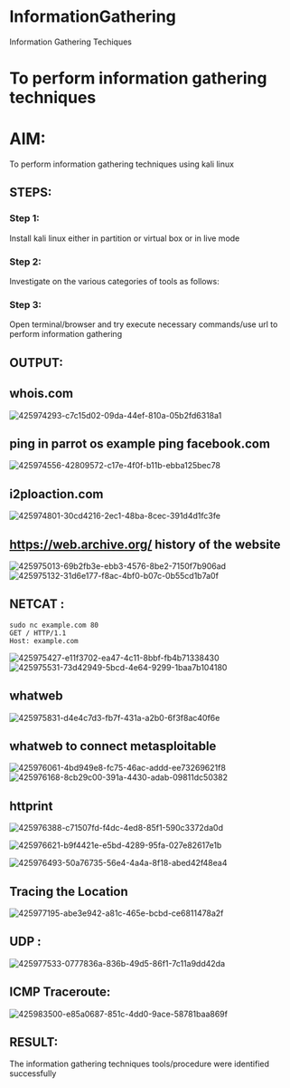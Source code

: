 # InformationGathering
Information Gathering Techiques

# To perform information gathering techniques

# AIM:

To perform information gathering techniques using kali linux 

## STEPS:

### Step 1:

Install kali linux either in partition or virtual box or in live mode

### Step 2:

Investigate on the various categories of tools as follows:

### Step 3:
Open terminal/browser and try execute necessary commands/use url to perform information gathering


## OUTPUT:

## whois.com

![425974293-c7c15d02-09da-44ef-810a-05b2fd6318a1](https://github.com/user-attachments/assets/f5447c23-f570-4b80-be1e-edb5b77d7589)
## ping in parrot os example ping facebook.com
![425974556-42809572-c17e-4f0f-b11b-ebba125bec78](https://github.com/user-attachments/assets/b77da556-304d-4279-a042-95d51dccf53b)

## i2ploaction.com
![425974801-30cd4216-2ec1-48ba-8cec-391d4d1fc3fe](https://github.com/user-attachments/assets/75d83d83-6e36-4a22-92f7-ae726e83bd77)

## https://web.archive.org/ history of the website

![425975013-69b2fb3e-ebb3-4576-8be2-7150f7b906ad](https://github.com/user-attachments/assets/11ed7b5f-1c19-4658-be2f-024fc0ae21a2)
![425975132-31d6e177-f8ac-4bf0-b07c-0b55cd1b7a0f](https://github.com/user-attachments/assets/06306542-7eea-4f4b-8dad-d58bc6ca6055)

## NETCAT :

```
sudo nc example.com 80
GET / HTTP/1.1
Host: example.com

```
![425975427-e11f3702-ea47-4c11-8bbf-fb4b71338430](https://github.com/user-attachments/assets/355637c5-9587-48a6-93a2-7a32bd276122)
![425975531-73d42949-5bcd-4e64-9299-1baa7b104180](https://github.com/user-attachments/assets/4498b26f-3eb5-453f-b601-0725cb0026e1)
## whatweb
![425975831-d4e4c7d3-fb7f-431a-a2b0-6f3f8ac40f6e](https://github.com/user-attachments/assets/230aed08-e86f-4354-aea5-0cb3ee32aba6)
## whatweb to connect metasploitable
![425976061-4bd949e8-fc75-46ac-addd-ee73269621f8](https://github.com/user-attachments/assets/27f99cd5-a343-4c45-a163-3107bbfcb7b3)
![425976168-8cb29c00-391a-4430-adab-09811dc50382](https://github.com/user-attachments/assets/d48818e1-e614-402d-8c4e-f70aaa6f6381)

## httprint

![425976388-c71507fd-f4dc-4ed8-85f1-590c3372da0d](https://github.com/user-attachments/assets/82b0f182-d084-4bc0-bc79-2921b7771429)

![425976621-b9f4421e-e5bd-4289-95fa-027e82617e1b](https://github.com/user-attachments/assets/f412ae42-35a6-4e66-97d3-6b2555459e8d)

![425976493-50a76735-56e4-4a4a-8f18-abed42f48ea4](https://github.com/user-attachments/assets/d75b77ad-400e-445d-9b5a-dd3233c6200f)

## Tracing the Location
![425977195-abe3e942-a81c-465e-bcbd-ce6811478a2f](https://github.com/user-attachments/assets/e7407921-b310-4d71-91c1-a55818d21802)

## UDP :
![425977533-0777836a-836b-49d5-86f1-7c11a9dd42da](https://github.com/user-attachments/assets/a4a678cf-6e2b-4584-8564-aad737693a22)
## ICMP Traceroute:

![425983500-e85a0687-851c-4dd0-9ace-58781baa869f](https://github.com/user-attachments/assets/de35335c-774b-453a-aa66-a9ff3065619b)


## RESULT:
The information gathering techniques tools/procedure were  identified successfully
